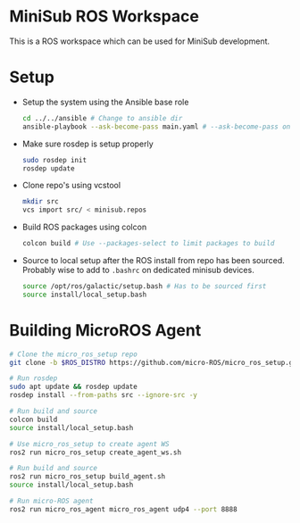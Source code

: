 # MiniSub ROS Workspace
This is a ROS workspace which can be used for MiniSub development.

# Setup

- Setup the system using the Ansible base role
  ```bash
  cd ../../ansible # Change to ansible dir
  ansible-playbook --ask-become-pass main.yaml # --ask-become-pass only required on first run, when passwordless sudo hasn't been setup yet
  ```
- Make sure rosdep is setup properly
  ```bash
  sudo rosdep init
  rosdep update
  ```
- Clone repo's using vcstool
  ```bash
  mkdir src
  vcs import src/ < minisub.repos
  ```
- Build ROS packages using colcon
  ```bash
  colcon build # Use --packages-select to limit packages to build
  ```
- Source to local setup after the ROS install from repo has been sourced. Probably wise to add to `.bashrc` on dedicated minisub devices.
  ```bash
  source /opt/ros/galactic/setup.bash # Has to be sourced first
  source install/local_setup.bash
  ```

# Building MicroROS Agent

```bash
# Clone the micro_ros_setup repo
git clone -b $ROS_DISTRO https://github.com/micro-ROS/micro_ros_setup.git src/micro_ros_setup

# Run rosdep
sudo apt update && rosdep update
rosdep install --from-paths src --ignore-src -y

# Run build and source
colcon build
source install/local_setup.bash

# Use micro_ros_setup to create agent WS
ros2 run micro_ros_setup create_agent_ws.sh

# Run build and source
ros2 run micro_ros_setup build_agent.sh
source install/local_setup.bash

# Run micro-ROS agent
ros2 run micro_ros_agent micro_ros_agent udp4 --port 8888
```